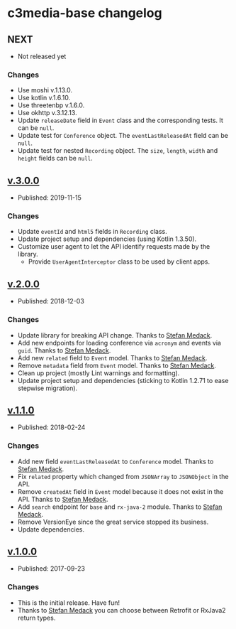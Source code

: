 # c3media-base changelog

## NEXT

* Not released yet

### Changes

* Use moshi v.1.13.0.
* Use kotlin v.1.6.10.
* Use threetenbp v.1.6.0.
* Use okhttp v.3.12.13.
* Update `releaseDate` field in `Event` class and the corresponding tests. It can be `null`.
* Update test for `Conference` object. The `eventLastReleasedAt` field can be `null`.
* Update test for nested `Recording` object. The `size`, `length`, `width` and `height` fields can be `null`.


## [v.3.0.0](https://github.com/johnjohndoe/c3media-base/releases/tag/v.3.0.0)

* Published: 2019-11-15

### Changes

* Update `eventId` and `html5` fields in `Recording` class.
* Update project setup and dependencies (using Kotlin 1.3.50).
* Customize user agent to let the API identify requests made by the library.
  * Provide `UserAgentInterceptor` class to be used by client apps.


## [v.2.0.0](https://github.com/johnjohndoe/c3media-base/releases/tag/v.2.0.0)

* Published: 2018-12-03

### Changes

* Update library for breaking API change. Thanks to [Stefan Medack][stefan-medack].
* Add new endpoints for loading conference via `acronym` and events via `guid`. Thanks to [Stefan Medack][stefan-medack].
* Add new `related` field to `Event` model. Thanks to [Stefan Medack][stefan-medack].
* Remove `metadata` field from `Event` model. Thanks to [Stefan Medack][stefan-medack].
* Clean up project (mostly Lint warnings and formatting).
* Update project setup and dependencies (sticking to Kotlin 1.2.71 to ease stepwise migration).


## [v.1.1.0](https://github.com/johnjohndoe/c3media-base/releases/tag/v.1.1.0)

* Published: 2018-02-24

### Changes

* Add new field `eventLastReleasedAt` to `Conference` model. Thanks to [Stefan Medack][stefan-medack].
* Fix `related` property which changed from `JSONArray` to `JSONObject` in the API.
* Remove `createdAt` field in `Event` model because it does not exist in the API. Thanks to [Stefan Medack][stefan-medack].
* Add `search` endpoint for `base` and `rx-java-2` module. Thanks to [Stefan Medack][stefan-medack].
* Remove VersionEye since the great service stopped its business.
* Update dependencies.


## [v.1.0.0](https://github.com/johnjohndoe/c3media-base/releases/tag/v.1.0.0)

* Published: 2017-09-23

### Changes

* This is the initial release. Have fun!
* Thanks to [Stefan Medack][stefan-medack] you can choose between Retrofit or RxJava2 return types.


[stefan-medack]: https://github.com/stefanmedack
